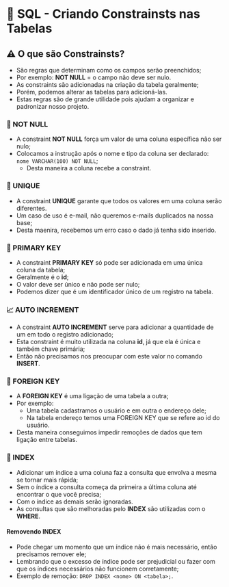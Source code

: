# 💾 SQL - Criando Constrainsts nas Tabelas

## ⚠️ O que são Constrainsts?

- São regras que determinam como os campos serão preenchidos;
- Por exemplo: **NOT NULL** = o campo não deve ser nulo.
- As constraints são adicionadas na criação da tabela geralmente;
- Porém, podemos alterar as tabelas para adicioná-las.
- Estas regras são de grande utilidade pois ajudam a organizar e padronizar nosso projeto.


### 🚫 NOT NULL

- A constraint **NOT NULL** força um valor de uma coluna específica não ser nulo;
- Colocamos a instrução após o nome e tipo da coluna ser declarado: ``nome VARCHAR(100) NOT NULL``;
	- Desta maneira a coluna recebe a constraint.


### 🧬 UNIQUE

- A constraint **UNIQUE** garante que todos os valores em uma coluna serão diferentes.
- Um caso de uso é e-mail, não queremos e-mails duplicados na nossa base;
- Desta maenira, recebemos um erro caso o dado já tenha sido inserido.


### 🔑 PRIMARY KEY

- A constraint **PRIMARY KEY** só pode ser adicionada em uma única coluna da tabela;
- Geralmente é o **id**;
- O valor deve ser único e não pode ser nulo;
- Podemos dizer que é um identificador único de um registro na tabela.


### 📈 AUTO INCREMENT

- A constraint **AUTO INCREMENT** serve para adicionar a quantidade de um em todo o registro adicionado;
- Esta constraint é muito utilizada na coluna **id**, já que ela é única e também chave primária;
- Então não precisamos nos preocupar com este valor no comando **INSERT**.


### 🔗 FOREIGN KEY

- A **FOREIGN KEY** é uma ligação de uma tabela a outra;
- Por exemplo:
	- Uma tabela cadastramos o usuário e em outra o endereço dele;
	- Na tabela endereço temos uma FOREIGN KEY que se refere ao id do usuário.
- Desta maneira conseguimos impedir remoções de dados que tem ligação entre tabelas.


### 📑 INDEX

- Adicionar um índice a uma coluna faz a consulta que envolva a mesma se tornar mais rápida;
- Sem o índice a consulta começa da primeira a última coluna até encontrar o que você precisa;
- Com o índice as demais serão ignoradas.
- As consultas que são melhoradas pelo **INDEX** são utilizadas com o **WHERE**.


#### Removendo INDEX

- Pode chegar um momento que um índice não é mais necessário, então precisamos remover ele;
- Lembrando que o excesso de índice pode ser prejudicial ou fazer com que os índices necessários não funcionem corretamente;
- Exemplo de remoção: ``DROP INDEX <nome> ON <tabela>;``.